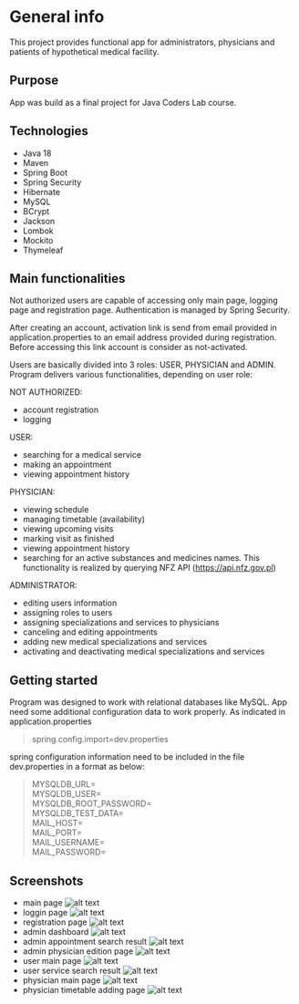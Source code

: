 # General info

This project provides functional app for administrators, physicians and patients of hypothetical medical facility. 
## Purpose
App was build as a final project for Java Coders Lab course.

## Technologies
- Java 18
- Maven
- Spring Boot
- Spring Security
- Hibernate
- MySQL
- BCrypt
- Jackson
- Lombok
- Mockito
- Thymeleaf

## Main functionalities
Not authorized users are capable of accessing only main page, logging page and registration page. Authentication is managed by Spring Security.

After creating an account, activation link is send from email provided in application.properties to an email address provided during registration. Before accessing this link account is consider as not-activated.

Users are basically divided into 3 roles: USER, PHYSICIAN and ADMIN. 
Program delivers various functionalities, depending on user role: 

NOT AUTHORIZED:
- account registration 
- logging

USER:
- searching for a medical service
- making an appointment 
- viewing appointment history 

PHYSICIAN: 
- viewing schedule
- managing timetable (availability)
- viewing upcoming visits
- marking visit as finished 
- viewing appointment history 
- searching for an active substances and medicines names. This functionality is realized by querying NFZ API (https://api.nfz.gov.pl)

ADMINISTRATOR: 
- editing users information
- assigning roles to users 
- assigning specializations and services to physicians 
- canceling and editing appointments 
- adding new medical specializations and services 
- activating and deactivating medical specializations and services

## Getting started
Program was designed to work with relational databases like MySQL. 
App need some additional configuration data to work properly. As indicated in application.properties
>spring.config.import=dev.properties

spring configuration information need to be included in the file dev.properties in a format as below:

>MYSQLDB_URL= \
MYSQLDB_USER= \
MYSQLDB_ROOT_PASSWORD= \
MYSQLDB_TEST_DATA= \
MAIL_HOST= \
MAIL_PORT= \
MAIL_USERNAME= \
MAIL_PASSWORD= 

## Screenshots
- main page
![alt text](screenshots/screen1.png)
- loggin page
![alt text](screenshots/screen2.png)
- registration page
![alt text](screenshots/screen6.png)
- admin dashboard
![alt text](screenshots/screen3.png)
- admin appointment search result
![alt text](screenshots/screen4.png)
- admin physician edition page
![alt text](screenshots/screen5.png)
- user main page
![alt text](screenshots/screen8.png)
- user service search result
![alt text](screenshots/screen7a.png)
- physician main page
![alt text](screenshots/screen9.png)
- physician timetable adding page
![alt text](screenshots/screen10.png)


